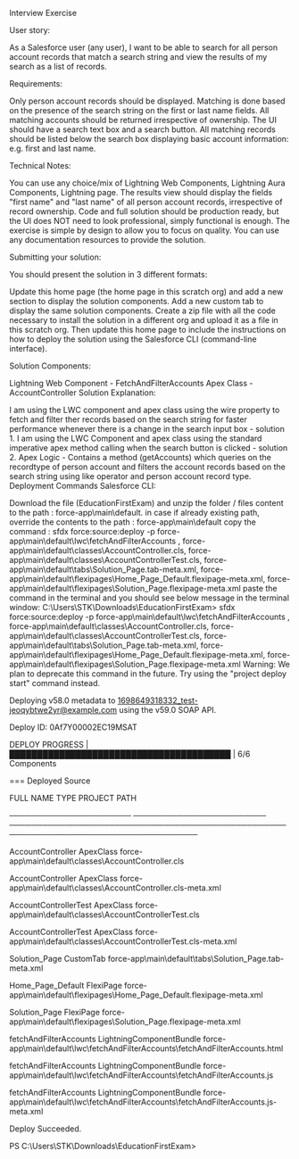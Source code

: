 Interview Exercise



User story:



As a Salesforce user (any user), I want to be able to search for all person account records that match a search string and view the results of my search as a list of records.



Requirements:



Only person account records should be displayed.
Matching is done based on the presence of the search string on the first or last name fields.
All matching accounts should be returned irrespective of ownership.
The UI should have a search text box and a search button.
All matching records should be listed below the search box displaying basic account information: e.g. first and last name.


Technical Notes:



You can use any choice/mix of Lightning Web Components, Lightning Aura Components, Lightning page.
The results view should display the fields "first name" and "last name" of all person account records, irrespective of record ownership.
Code and full solution should be production ready, but the UI does NOT need to look professional, simply functional is enough.
The exercise is simple by design to allow you to focus on quality.
You can use any documentation resources to provide the solution.


Submitting your solution:



You should present the solution in 3 different formats:



Update this home page (the home page in this scratch org) and add a new section to display the solution components.
Add a new custom tab to display the same solution components.
Create a zip file with all the code necessary to install the solution in a different org and upload it as a file in this scratch org. Then update this home page to include the instructions on how to deploy the solution using the Salesforce CLI (command-line interface).




Solution Components:

Lightning Web Component - FetchAndFilterAccounts
Apex Class - AccountController
Solution Explanation:

I am using the LWC component and apex class using the wire property to fetch and filter ther records based on the search string for faster performance whenever there is a change in the search input box - solution 1.
I am using the LWC Component and apex class using the standard imperative apex method calling when the search button is clicked - solution 2.
Apex Logic - Contains a method (getAccounts) which queries on the recordtype of person account and filters the account records based on the search string using like operator and person account record type.
Deployment Commands Salesforce CLI:

Download the file (EducationFirstExam) and unzip the folder / files content to the path : force-app\main\default.
in case if already existing path, override the contents to the path :  force-app\main\default
copy the command : sfdx force:source:deploy -p force-app\main\default\lwc\fetchAndFilterAccounts , force-app\main\default\classes\AccountController.cls, force-app\main\default\classes\AccountControllerTest.cls, force-app\main\default\tabs\Solution_Page.tab-meta.xml, force-app\main\default\flexipages\Home_Page_Default.flexipage-meta.xml, force-app\main\default\flexipages\Solution_Page.flexipage-meta.xml
paste the command in the terminal and you should see below message in the terminal window:
 C:\Users\STK\Downloads\EducationFirstExam> sfdx force:source:deploy -p force-app\main\default\lwc\fetchAndFilterAccounts , force-app\main\default\classes\AccountController.cls, force-app\main\default\classes\AccountControllerTest.cls, force-app\main\default\tabs\Solution_Page.tab-meta.xml, force-app\main\default\flexipages\Home_Page_Default.flexipage-meta.xml, force-app\main\default\flexipages\Solution_Page.flexipage-meta.xml
Warning: We plan to deprecate this command in the future. Try using the "project deploy start" command instead.

Deploying v58.0 metadata to 1698649318332_test-jeoqybtwe2yr@example.com using the v59.0 SOAP API.

Deploy ID: 0Af7Y00002EC19MSAT

DEPLOY PROGRESS | ████████████████████████████████████████ | 6/6 Components



=== Deployed Source



 FULL NAME       TYPE           PROJECT PATH

 ────────────────────── ──────────────────────── ──────────────────────────────────────────────────────────────────────────────────── 

 AccountController   ApexClass        force-app\main\default\classes\AccountController.cls

 AccountController   ApexClass        force-app\main\default\classes\AccountController.cls-meta.xml

 AccountControllerTest ApexClass        force-app\main\default\classes\AccountControllerTest.cls

 AccountControllerTest ApexClass        force-app\main\default\classes\AccountControllerTest.cls-meta.xml

 Solution_Page     CustomTab        force-app\main\default\tabs\Solution_Page.tab-meta.xml

 Home_Page_Default   FlexiPage        force-app\main\default\flexipages\Home_Page_Default.flexipage-meta.xml

 Solution_Page     FlexiPage        force-app\main\default\flexipages\Solution_Page.flexipage-meta.xml

 fetchAndFilterAccounts LightningComponentBundle force-app\main\default\lwc\fetchAndFilterAccounts\fetchAndFilterAccounts.html

 fetchAndFilterAccounts LightningComponentBundle force-app\main\default\lwc\fetchAndFilterAccounts\fetchAndFilterAccounts.js

 fetchAndFilterAccounts LightningComponentBundle force-app\main\default\lwc\fetchAndFilterAccounts\fetchAndFilterAccounts.js-meta.xml

Deploy Succeeded.

PS C:\Users\STK\Downloads\EducationFirstExam> 
